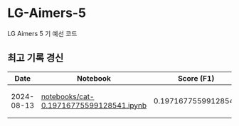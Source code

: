 # LG-Aimers-5
LG Aimers 5 기 예선 코드
## 최고 기록 경신
| Date       | Notebook                                                                 | Score (F1)   | Notes                          |
|------------|--------------------------------------------------------------------------|--------------|---------------------------------|
| 2024-08-13 |      [notebooks/cat-0.19716775599128541.ipynb](notebooks/cat-0.19716775599128541.ipynb)            | 0.19716775599128541         | CatBoost 및 컬럼 매칭 자동화  |
